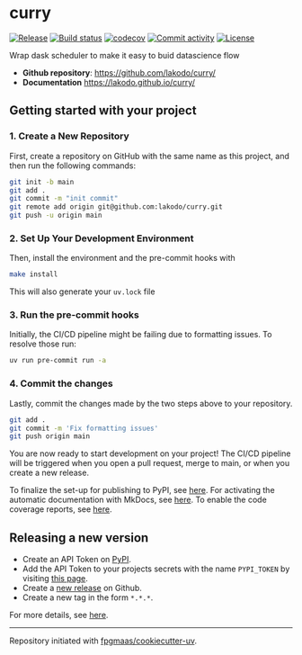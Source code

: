 # curry

[![Release](https://img.shields.io/github/v/release/lakodo/curry)](https://img.shields.io/github/v/release/lakodo/curry)
[![Build status](https://img.shields.io/github/actions/workflow/status/lakodo/curry/main.yml?branch=main)](https://github.com/lakodo/curry/actions/workflows/main.yml?query=branch%3Amain)
[![codecov](https://codecov.io/gh/lakodo/curry/branch/main/graph/badge.svg)](https://codecov.io/gh/lakodo/curry)
[![Commit activity](https://img.shields.io/github/commit-activity/m/lakodo/curry)](https://img.shields.io/github/commit-activity/m/lakodo/curry)
[![License](https://img.shields.io/github/license/lakodo/curry)](https://img.shields.io/github/license/lakodo/curry)

Wrap dask scheduler to make it easy to buid datascience flow

- **Github repository**: <https://github.com/lakodo/curry/>
- **Documentation** <https://lakodo.github.io/curry/>

## Getting started with your project

### 1. Create a New Repository

First, create a repository on GitHub with the same name as this project, and then run the following commands:

```bash
git init -b main
git add .
git commit -m "init commit"
git remote add origin git@github.com:lakodo/curry.git
git push -u origin main
```

### 2. Set Up Your Development Environment

Then, install the environment and the pre-commit hooks with

```bash
make install
```

This will also generate your `uv.lock` file

### 3. Run the pre-commit hooks

Initially, the CI/CD pipeline might be failing due to formatting issues. To resolve those run:

```bash
uv run pre-commit run -a
```

### 4. Commit the changes

Lastly, commit the changes made by the two steps above to your repository.

```bash
git add .
git commit -m 'Fix formatting issues'
git push origin main
```

You are now ready to start development on your project!
The CI/CD pipeline will be triggered when you open a pull request, merge to main, or when you create a new release.

To finalize the set-up for publishing to PyPI, see [here](https://fpgmaas.github.io/cookiecutter-uv/features/publishing/#set-up-for-pypi).
For activating the automatic documentation with MkDocs, see [here](https://fpgmaas.github.io/cookiecutter-uv/features/mkdocs/#enabling-the-documentation-on-github).
To enable the code coverage reports, see [here](https://fpgmaas.github.io/cookiecutter-uv/features/codecov/).

## Releasing a new version

- Create an API Token on [PyPI](https://pypi.org/).
- Add the API Token to your projects secrets with the name `PYPI_TOKEN` by visiting [this page](https://github.com/lakodo/curry/settings/secrets/actions/new).
- Create a [new release](https://github.com/lakodo/curry/releases/new) on Github.
- Create a new tag in the form `*.*.*`.

For more details, see [here](https://fpgmaas.github.io/cookiecutter-uv/features/cicd/#how-to-trigger-a-release).

---

Repository initiated with [fpgmaas/cookiecutter-uv](https://github.com/fpgmaas/cookiecutter-uv).
